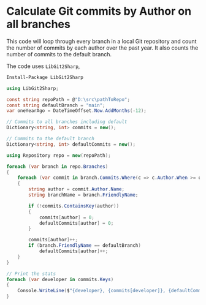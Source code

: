 # Calculate Git commits by Author on all branches

This code will loop through every branch in a local Git repository and count the number of commits by each author over the past year. It also counts the number of commits to the default branch.

The code uses `LibGit2Sharp`,

```sh
Install-Package LibGit2Sharp
```

```csharp
using LibGit2Sharp;

const string repoPath = @"D:\src\pathToRepo";
const string defaultBranch = "main";
var oneYearAgo = DateTimeOffset.Now.AddMonths(-12);

// Commits to all branches including default
Dictionary<string, int> commits = new();

// Commits to the default branch
Dictionary<string, int> defaultCommits = new();

using Repository repo = new(repoPath);

foreach (var branch in repo.Branches)
{
    foreach (var commit in branch.Commits.Where(c => c.Author.When >= oneYearAgo))
    {
        string author = commit.Author.Name;
        string branchName = branch.FriendlyName;

        if (!commits.ContainsKey(author))
        {
            commits[author] = 0;
            defaultCommits[author] = 0;
        }

        commits[author]++;
        if (branch.FriendlyName == defaultBranch)
            defaultCommits[author]++;
    }
}

// Print the stats
foreach (var developer in commits.Keys)
{
    Console.WriteLine($"{developer}, {commits[developer]}, {defaultCommits[developer]}");
}
```

